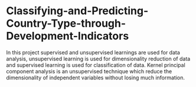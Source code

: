# Classifying-and-Predicting-Country-Type-through-Development-Indicators
In this project supervised and unsupervised learnings are used for data analysis, unsupervised learning is used for dimensionality reduction of data and supervised learning is used for classification of data. Kernel principal component analysis is an unsupervised technique which reduce the dimensionality of independent variables without losing much information.
